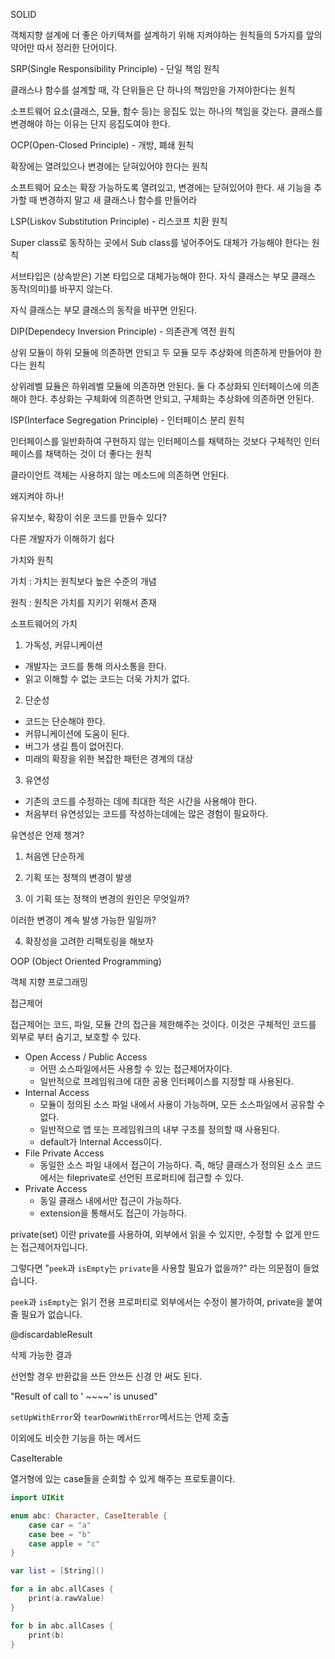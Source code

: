 SOLID

객체지향 설계에 더 좋은 아키텍쳐를 설계하기 위해 지켜야하는 원칙들의 5가지를 앞의 약어만 따서 정리한 단어이다.



SRP(Single Responsibility Principle) - 단일 책임 원칙

클래스나 함수를 설계할 때, 각 단위들은 단 하나의 책임만을 가져야한다는 원칙

소프트웨어 요소(클래스, 모듈, 함수 등)는 응집도 있는 하나의 책임을 갖는다. 클래스를 변경해야 하는 이유는 단지 응집도여야 한다.





OCP(Open-Closed Principle) - 개방, 폐쇄 원칙

확장에는 열려있으나 변경에는 닫혀있어야 한다는 원칙

소프트웨어 요소는 확장 가능하도록 열려있고, 변경에는 닫혀있어야 한다. 새 기능을 추가할 때 변경하지 말고 새 클래스나 함수를 만들어라



LSP(Liskov Substitution Principle) - 리스코프 치환 원칙

Super class로 동작하는 곳에서 Sub class를 넣어주어도 대체가 가능해야 한다는 원칙 

서브타입은 (상속받은) 기본 타입으로 대체가능해야 한다. 자식 클래스는 부모 클래스 동작(의미)를 바꾸지 않는다.

자식 클래스는 부모 클래스의 동작을 바꾸면 안된다. 



DIP(Dependecy Inversion Principle) - 의존관계 역전 원칙 

상위 모듈이 하위 모듈에 의존하면 안되고 두 모듈 모두 추상화에 의존하게 만들어야 한다는 원칙 

상위레벨 묘듈은 하위레벨 모듈에 의존하면 안된다. 둘 다 추상화되 인터페이스에 의존해야 한다. 추상화는 구체화에 의존하면 안되고, 구체화는 추상화에 의존하면 안된다. 



ISP(Interface Segregation Principle) - 인터페이스 분리 원칙 

인터페이스를 일반화하여 구현하지 않는 인터페이스를 채택하는 것보다 구체적인 인터페이스를 채택하는 것이 더 좋다는 원칙

클라이언트 객체는 사용하지 않는 메소드에 의존하면 안된다.



왜지켜야 하나!

유지보수, 확장이 쉬운 코드를 만들수 있다?

다른 개발자가 이해하기 쉽다



가치와 원칙 

가치 : 가치는 원칙보다 높은 수준의 개념

원칙 : 원칙은 가치를 지키기 위해서 존재 





소프트웨어의 가치

1. 가독성, 커뮤니케이션

- 개발자는 코드를 통해 의사소통을 한다.
- 읽고 이해할 수 없는 코드는 더욱 가치가 없다.

2. 단순성

- 코드는 단순해야 한다.
- 커뮤니케이션에 도움이 된다.
- 버그가 생길 틈이 없어진다.
- 미래의 확장을 위한 복잡한 패턴은 경계의 대상

3. 유연성

- 기존의 코드를 수정하는 데에 최대한 적은 시간을 사용해야 한다.
- 처음부터 유연성있는 코드를 작성하는데에는 많은 경험이 필요하다.



유연성은 언제 챙겨?

1. 처음엔 단순하게

2. 기획 또는 정책의 변경이 발생

3. 이 기획 또는 정책의 변경의 원인은 무엇일까?

이러한 변경이 계속 발생 가능한 일일까?

4. 확장성을 고려한 리팩토링을 해보자



OOP (Object Oriented Programming)

객체 지향 프로그래밍



접근제어 

접근제어는 코드, 파일, 모듈 간의 접근을 제한해주는 것이다. 이것은 구체적인 코드를 외부로 부터 숨기고, 보호할 수 있다.

- Open Access / Public Access
  - 어떤 소스파일에서든 사용할 수 있는 접근제어자이다.
  - 일반적으로 프레임워크에 대한 공용 인터페이스를 지정할 때 사용된다. 
- Internal Access
  - 모듈이 정의된 소스 파일 내에서 사용이 가능하며, 모든 소스파일에서 공유할 수 없다.
  - 일반적으로 앱 또는 프레임워크의 내부 구조를 정의할 때 사용된다.
  - default가 lnternal Access이다.
- File Private Access
  - 동일한 소스 파일 내에서 접근이 가능하다. 즉, 해당 클래스가 정의된 소스 코드에서는 fileprivate로 선언된 프로퍼티에 접근할 수 있다.
- Private Access
  - 동일 클래스 내에서만 접근이 가능하다.
  - extension을 통해서도 접근이 가능하다.



private(set) 이란 private를 사용하여, 외부에서 읽을 수 있지만, 수정할 수 없게 만드는 접근제어자입니다.

그렇다면 "`peek`과 `isEmpty`는 `private`을 사용할 필요가 없을까?" 라는 의문점이 들었습니다.

`peek`과 `isEmpty`는 읽기 전용 프로퍼티로 외부에서는 수정이 불가하여, private을 붙여줄 필요가 없습니다.



@discardableResult

삭제 가능한 결과 

선언할 경우 반환값을 쓰든 안쓰든 신경 안 써도 된다.

"Result of call to ' ~~~~' is unused"





`setUpWithError`와 `tearDownWithError`메서드는 언제 호출

이외에도 비슷한 기능을 하는 메서드



CaseIterable

열거형에 있는 case들을 순회할 수 있게 해주는 프로토콜이다. 

```Swift
import UIKit

enum abc: Character, CaseIterable {
    case car = "a"
    case bee = "b"
    case apple = "c"
}

var list = [String]()

for a in abc.allCases {
    print(a.rawValue)
}

for b in abc.allCases {
    print(b)
}


```

